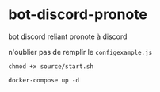 # bot-discord-pronote

bot discord reliant pronote à discord

n'oublier pas de remplir le `configexample.js`

```
chmod +x source/start.sh
```

```
docker-compose up -d
```
